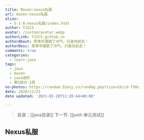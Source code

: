 ```yaml
---
title: Maven:nexus私服
url: maven-nexus私服
alias:
  - 5-1-8-nexus私服/index.html
author: YJ2CS
avatar: /custom/avatar.webp
authorLink: YJ2CS.github.io
authorAbout: 愿青年摆脱了冷气，只是向前走！
authorDesc: 愿青年摆脱了冷气，只是向前走！
comments: true
categories:
  - learn-java
tags:
  - java
  - maven
  - java进阶
  - 第5部分-1周
no-photos: https://random.52ecy.cn/randbg.php?size=1&rid-f30c
date: 2020/11/22
date updated: '2021-01-28T11:20:44+08:00'

---
```


> 目录：[[java目录]]
> 下一节: [[junit-单元测试]]

## Nexus私服
